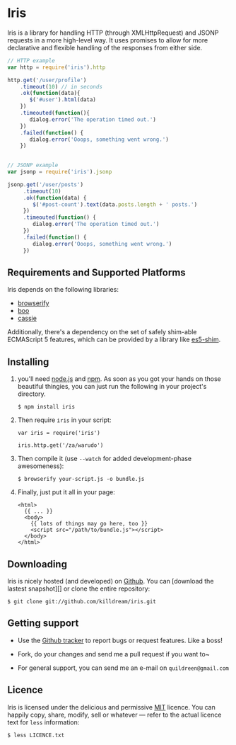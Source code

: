 Iris
====

Iris is a library for handling HTTP (through XMLHttpRequest) and JSONP requests
in a more high-level way. It uses promises to allow for more declarative and
flexible handling of the responses from either side.

```javascript
// HTTP example
var http = require('iris').http

http.get('/user/profile')
    .timeout(10) // in seconds
    .ok(function(data){
       $('#user').html(data)
    })
    .timeouted(function(){
       dialog.error('The operation timed out.')
    })
    .failed(function() {
       dialog.error('Ooops, something went wrong.')
    })
    

// JSONP example
var jsonp = require('iris').jsonp

jsonp.get('/user/posts')
     .timeout(10)
     .ok(function(data) {
        $('#post-count').text(data.posts.length + ' posts.')
     })
     .timeouted(function() {
        dialog.error('The operation timed out.')
     })
     .failed(function() {
        dialog.error('Ooops, something went wrong.')
     })
```

Requirements and Supported Platforms
------------------------------------

Iris depends on the following libraries:

 - [browserify][]
 - [boo][]
 - [cassie][]

Additionally, there's a dependency on the set of safely shim-able ECMAScript 5
features, which can be provided by a library like [es5-shim][].

[browserify]: https://github.com/substack/node-browserify
[boo]: https://github.com/killdream/boo
[cassie]: https://github.com/killdream/cassie
[es5-shim]: https://github.com/kriskowal/es5-shim


Installing
----------

1. you'll need [node.js][] and [npm][]. As soon as you got your hands on those
   beautiful thingies, you can just run the following in your project's
   directory.

       $ npm install iris




2. Then require `iris` in your script:

       var iris = require('iris')
        
       iris.http.get('/za/warudo')


3. Then compile it (use `--watch` for added development-phase awesomeness):

       $ browserify your-script.js -o bundle.js
    
    
4. Finally, just put it all in your page:

       <html>
         {{ ... }}
         <body>
           {{ lots of things may go here, too }}
           <script src="/path/to/bundle.js"></script>
         </body>
       </html>
     

[node.js]: http://nodejs.org/
[npm]: http://npmjs.org/


Downloading
-----------

Iris is nicely hosted (and developed) on [Github][]. You can
[download the lastest snapshot][] or clone the entire repository:

    $ git clone git://github.com/killdream/iris.git

[Github]:   https://github.com/killdream/iris
[snapshot]: https://github.com/killdream/iris/zipball/master


Getting support
---------------


- Use the [Github tracker][] to report bugs or request features. Like a
  boss!
  
- Fork, do your changes and send me a pull request if you want to~

- For general support, you can send me an e-mail on `quildreen@gmail.com`

[Github tracker]: https://github.com/killdream/iris/issues



Licence
-------

Iris is licensed under the delicious and permissive [MIT][]
licence. You can happily copy, share, modify, sell or whatever — refer
to the actual licence text for `less` information:

    $ less LICENCE.txt
    
[MIT]: https://github.com/killdream/iris/raw/master/LICENCE.txt
